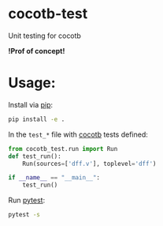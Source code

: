# cocotb-test
Unit testing for cocotb

**!Prof of concept!**

# Usage:
Install via [pip](https://pip.pypa.io/en/stable/user_guide/):
```bash
pip install -e .
```


In the `test_*` file with [cocotb](https://github.com/potentialventures/cocotb) tests defined:
```python
from cocotb_test.run import Run
def test_run():
    Run(sources=['dff.v'], toplevel='dff')

if __name__ == "__main__":
    test_run()
```

Run [pytest](https://docs.pytest.org/en/latest/contents.html): 
```bash
pytest -s
```


